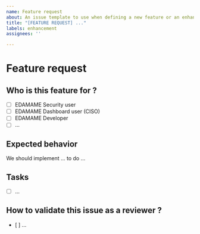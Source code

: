 ```yaml
---
name: Feature request
about: An issue template to use when defining a new feature or an enhancement.
title: "[FEATURE REQUEST] ..."
labels: enhancement
assignees: ''

---
```


# Feature request

## Who is this feature for ?
- [ ] EDAMAME Security user
- [ ] EDAMAME Dashboard user (CISO)
- [ ] EDAMAME Developer
- [ ] ...

## Expected behavior
We should implement ... to do ...

## Tasks
- [ ] ...

## How to validate this issue as a reviewer ?
- [ ] ...
